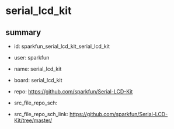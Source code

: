 # serial_lcd_kit
 
## summary 
* id: sparkfun_serial_lcd_kit_serial_lcd_kit
* user: sparkfun
* name: serial_lcd_kit
* board: serial_lcd_kit
* repo: https://github.com/sparkfun/Serial-LCD-Kit



* src_file_repo_sch: 
* src_file_repo_sch_link: https://github.com/sparkfun/Serial-LCD-Kit/tree/master/




